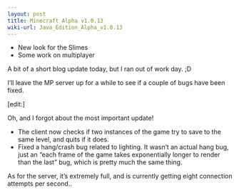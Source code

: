 ```yaml
---
layout: post
title: Minecraft Alpha v1.0.13
wiki-url: Java_Edition_Alpha_v1.0.13
---
```


* New look for the Slimes
* Some work on multiplayer

A bit of a short blog update today, but I ran out of work day. ;D

I’ll leave the MP server up for a while to see if a couple of bugs have been fixed.

[edit:]

Oh, and I forgot about the most important update!

* The client now checks if two instances of the game try to save to the same level, and quits if it does.
* Fixed a hang/crash bug related to lighting. It wasn’t an actual hang bug, just an “each frame of the game
takes exponentially longer to render than the last” bug, which is pretty much the same thing.

As for the server, it’s extremely full, and is currently getting eight connection attempts per second..
